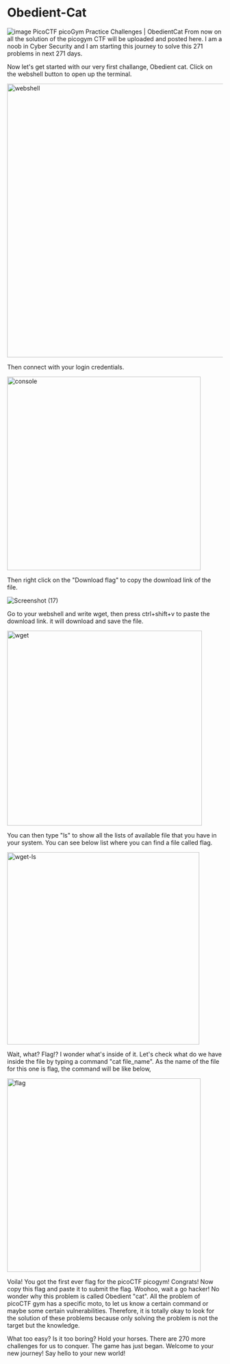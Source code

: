 # Obedient-Cat

![image](https://user-images.githubusercontent.com/111799231/186043087-b39e9424-a389-4396-a483-0fa72010b1e9.png)
PicoCTF picoGym Practice Challenges | ObedientCat
From now on all the solution of the picogym CTF will be uploaded and posted here. I am a noob in Cyber Security and I am starting this journey to solve this 271 problems in next 271 days.

Now let's get started with our very first challange, Obedient cat. Click on the webshell button to open up the terminal.

<img width="639" alt="webshell" src="https://user-images.githubusercontent.com/111799231/186043304-94d3716e-2269-4b80-b4b5-1277b1402e38.PNG">

Then connect with your login credentials.

<img width="452" alt="console" src="https://user-images.githubusercontent.com/111799231/186043328-801921e9-0db9-4147-b9ef-1e5ea163071a.PNG">

Then right click on the "Download flag" to copy the download link of the file.

![Screenshot (17)](https://user-images.githubusercontent.com/111799231/186043367-332c5be4-6f85-4d2c-87e5-23234559d7e3.png)

Go to your webshell and write wget, then press ctrl+shift+v to paste the download link. it will download and save the file.

<img width="455" alt="wget" src="https://user-images.githubusercontent.com/111799231/186043385-32e2d898-ae67-41b8-bfa0-bd20cb374f7a.PNG">

You can then type "ls" to show all the lists of available file that you have in your system. You can see below list where you can find a file called flag.

<img width="449" alt="wget-ls" src="https://user-images.githubusercontent.com/111799231/186043397-e19d02ca-84bd-4a2c-8a7a-508afa6d0860.png">

Wait, what? Flag!? I wonder what's inside of it. Let's check what do we have inside the file by typing a command "cat file_name". As the name of the file for this one is flag, the command will be like below,

<img width="452" alt="flag" src="https://user-images.githubusercontent.com/111799231/186043420-4af929bb-210f-4cbb-b0ae-c6b92cd6b31e.png">

Voila! You got the first ever flag for the picoCTF picogym! Congrats! Now copy this flag and paste it to submit the flag. Woohoo, wait a go hacker!
No wonder why this problem is called Obedient "cat". All the problem of picoCTF gym has a specific moto, to let us know a certain command or maybe some certain vulnerabilities. Therefore, it is totally okay to look for the solution of these problems because only solving the problem is not the target but the knowledge.

What too easy? Is it too boring? Hold your horses. There are 270 more challenges for us to conquer. The game has just began. Welcome to your new journey! Say hello to your new world!
